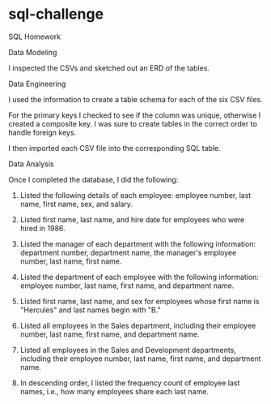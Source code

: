 # sql-challenge
SQL Homework

Data Modeling

I inspected the CSVs and sketched out an ERD of the tables.

Data Engineering

I used the information to create a table schema for each of the six CSV files.

For the primary keys I checked to see if the column was unique, otherwise I created a composite key. I was sure to create tables in the correct order to handle foreign keys.

I then imported each CSV file into the corresponding SQL table. 

Data Analysis

Once I completed the database, I did the following:

1. Listed the following details of each employee: employee number, last name, first name, sex, and salary.

2. Listed first name, last name, and hire date for employees who were hired in 1986.

3. Listed the manager of each department with the following information: department number, department name, the manager's employee number, last name, first name.

4. Listed the department of each employee with the following information: employee number, last name, first name, and department name.

5. Listed first name, last name, and sex for employees whose first name is "Hercules" and last names begin with "B."

6. Listed all employees in the Sales department, including their employee number, last name, first name, and department name.

7. Listed all employees in the Sales and Development departments, including their employee number, last name, first name, and department name.

8. In descending order, I listed the frequency count of employee last names, i.e., how many employees share each last name.
